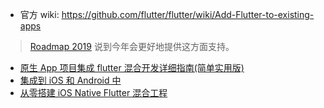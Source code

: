 * 官方 wiki: https://github.com/flutter/flutter/wiki/Add-Flutter-to-existing-apps

> [Roadmap 2019](https://github.com/flutter/flutter/wiki/Roadmap#ease-of-adoption) 说到今年会更好地提供这方面支持。

* [原生 App 项目集成 flutter 混合开发详细指南(简单实用版)](https://juejin.im/post/5c6eba82518825626b76f0eb)
* [集成到 iOS 和 Android 中](http://www.muliba.net/flutter/2018/12/09/Flutter-%E5%AD%A6%E4%B9%A04-%E9%9B%86%E6%88%90%E5%88%B0%E5%8E%9F%E6%9C%89%E7%9A%84%E9%A1%B9%E7%9B%AE%E4%B8%AD.html)
* [从零搭建 iOS Native Flutter 混合工程](https://zhuanlan.zhihu.com/p/54796857)
